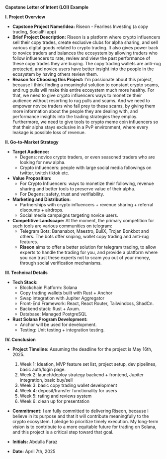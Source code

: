 **Capstone Letter of Intent (LOI) Example**

**I. Project Overview**

* **Capstone Project Name/Idea:** Riseon \- Fearless Investing (a copy trading, SocialFi app)  
* **Brief Project Description:** Riseon is a platform where crypto influencers sell their copy trades, create exclusive clubs for alpha sharing, and sell various digital goods related to crypto trading. It also gives power back to novice traders and balances the ecosystem by allowing traders who follow influencers to rate, review and view the past performance of these copy trades they are buying. The copy trading wallets are anti-rug protected, and novice users have better insight into the people in the ecosystem by having others review them.  
* **Reason for Choosing this Project:** I'm passionate about this project, because I think finding a meaningful solution to constant crypto scams, and rug pulls will make this entire ecosystem much more healthy. For that, we need to give crypto influencers ways to monetize their audience without resorting to rug pulls and scams. And we need to empower novice traders who fall prey to these scams, by giving them more information about the people they are dealing with, and performance insights into the trading strategies they employ. Furthermore, we need to give tools to crypto meme coin influencers so that their alpha stays exclusive in a PvP environment, where every leakage is possible loss of revenue.

**II. Go-to-Market Strategy**

* **Target Audience:**  
  * Degens: novice crypto traders, or even seasoned traders who are looking for new alpha.  
  * Crypto influencers: people with large social media followings on twitter, twitch tiktok etc.  
* **Value Proposition:**  
  * For Crypto Influencers: ways to monetize their following, revenue sharing and better tools to preserve value of their alpha.  
  * For Degens: safety, trust and verifiability.  
* **Marketing and Distribution:**  
  * Partnerships with crypto influencers \+ revenue sharing \+ referral discounts \+ airdrops.  
  * Social media campaigns targeting novice users.  
* **Competitive Landscape:** At the moment, the primary competition for such tools are various communities on telegram:  
  * Telegram Bots: Bananabot, Maestro, BullX, Trojan Bonkbot and others. The bots offer sniping, wallet copy trading and anti-rug features.  
  * **Riseon** aims to offer a better solution for telegram trading, to allow experts to handle the trading for you, and provide a platform where you can trust these experts not to scam you out of your money, through social verification mechanisms.

**III. Technical Details**

* **Tech Stack:**  
  * Blockchain Platform: Solana  
  * Copy trading wallets built with Rust \+ Anchor  
  * Swap integration with Jupiter Aggregator  
  * Front-End Framework: React, React Router, Tailwindcss, ShadCn.  
  * Backend stack: Rust \+ Axum.  
  * Database: Managed PostgreSQL  
* **Rust Solana Program Development:**  
  * Anchor will be used for development.  
  * Testing: Unit testing \+  integration testing.

**IV. Conclusion**

* **Project Timeline:** Assuming the deadline for the project is May 16th, 2025\.   
  1. Week 1: Ideation, MVP feature set list, project setup, dev pipelines, basic auth/login page.  
  2. Week 2: launch/deploy strategy backend \+ frontend, Jupiter integration, basic buy/sell  
  3. Week 3: basic copy trading wallet development  
  4. Week 4: deposit/transfer functionality for users  
  5. Week 5: rating and reviews system  
  6. Week 6: clean up for presentation  
* **Commitment:** I am fully committed to delivering Riseon, because I believe in its purpose and that it will contribute meaningfully to the crypto ecosystem. I pledge to prioritize timely execution. My long-term vision is to contribute to a more equitable future for trading on Solana, and this project is a critical step toward that goal.

* **Initials:** Abdulla Faraz   
* **Date:** April 7th, 2025